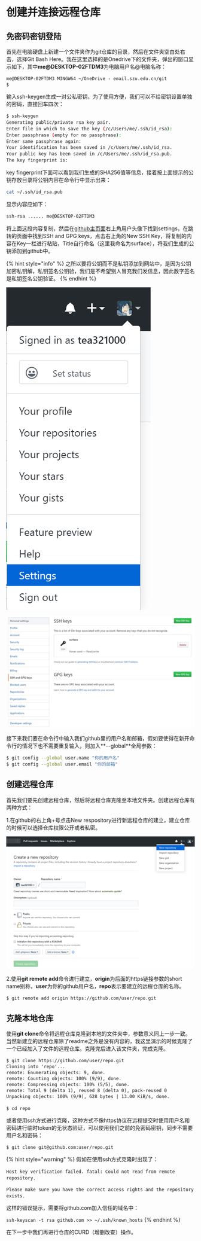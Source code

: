 # 创建并连接远程仓库

## 免密码密钥登陆

首先在电脑硬盘上新建一个文件夹作为git仓库的目录，然后在文件夹空白处右击，选择Git Bash Here。我在这里选择的是Onedrive下的文件夹，弹出的窗口显示如下，其中**me@DESKTOP-02FTDM3**为电脑用户名@电脑名称：

```
me@DESKTOP-02FTDM3 MINGW64 ~/OneDrive - email.szu.edu.cn/git
$
```

输入ssh-keygen生成一对公私密钥，为了使用方便，我们可以不给密钥设置单独的密码，直接回车四次：

```bash
$ ssh-keygen
Generating public/private rsa key pair.
Enter file in which to save the key (/c/Users/me/.ssh/id_rsa):
Enter passphrase (empty for no passphrase):
Enter same passphrase again:
Your identification has been saved in /c/Users/me/.ssh/id_rsa.
Your public key has been saved in /c/Users/me/.ssh/id_rsa.pub.
The key fingerprint is:

```

key fingerprint下面可以看到我们生成的SHA256值等信息，接着按上面提示的公钥存放目录将公钥内容在命令行中显示出来：

```bash
cat ~/.ssh/id_rsa.pub
```

显示内容应如下：

```bash
ssh-rsa ...... me@DESKTOP-02FTDM3
```

将上面这段内容复制，然后在[github主页面](https://github.com/)右上角用户头像下找到settings，在跳转的页面中找到SSH and GPG keys，点击右上角的New SSH Key，将复制的内容在Key一栏进行粘贴，Title自行命名（这里我命名为surface），将我们生成的公钥添加到github中。

{% hint style="info" %}
之所以要将公钥而不是私钥添加到网站中，是因为公钥加密私钥解，私钥签名公钥验，我们是不希望别人冒充我们发信息，因此数字签名是私钥签名公钥验证。
{% endhint %}

![](.gitbook/assets/tim-jie-tu-20200210005221.png)

![](.gitbook/assets/bu-huo.JPG)

接下来我们要在命令行中输入我们github里的用户名和邮箱，假如要使得在新开命令行的情况下也不需要重复输入，则加入**--global**全局参数：

```bash
$ git config --global user.name "你的用户名"
$ git config --global user.email "你的邮箱"
```

## 创建远程仓库

首先我们要先创建远程仓库，然后将远程仓库克隆至本地文件夹。创建远程仓库有两种方式：

1.在github的右上角+号点击New respository进行新远程仓库的建立，建立仓库的时候可以选择仓库权限公开或者私密。

![](.gitbook/assets/tim-jie-tu-20200210005530.png)

2.使用**git remote add**命令进行建立，**origin**为后面的https链接参数的short name别称，**user**为你的github用户名，**repo**表示要建立的远程仓库的名称。

```
$ git remote add origin https://github.com/user/repo.git
```

## 克隆本地仓库

使用**git clone**命令将远程仓库克隆到本地的文件夹中，参数意义同上一步一致。当然新建立的远程仓库除了readme之外是没有内容的，我这里演示的时候克隆了一个已经加入了文件的远程仓库。克隆完后进入该文件夹，完成克隆。

```text
$ git clone https://github.com/user/repo.git
Cloning into 'repo'...
remote: Enumerating objects: 9, done.
remote: Counting objects: 100% (9/9), done.
remote: Compressing objects: 100% (5/5), done.
remote: Total 9 (delta 1), reused 8 (delta 0), pack-reused 0
Unpacking objects: 100% (9/9), 628 bytes | 13.00 KiB/s, done.

$ cd repo
```

或者使用ssh方式进行克隆，这种方式不像https协议在远程提交时使用用户名和密码进行临时token的无状态验证，可以使用我们之前的免密码密钥，同步不需要用户名和密码：

```text
$ git clone git@github.com:user/repo.git
```

{% hint style="warning" %}
假如在使用ssh方式克隆时出现了：

`Host key verification failed. fatal: Could not read from remote repository.`

`Please make sure you have the correct access rights and the repository exists.`

这样的错误提示，需要将github.com加入信任的域名中：

`ssh-keyscan -t rsa github.com >> ~/.ssh/known_hosts`
{% endhint %}

在下一步中我们再进行仓库的CURD（增删改查）操作。

